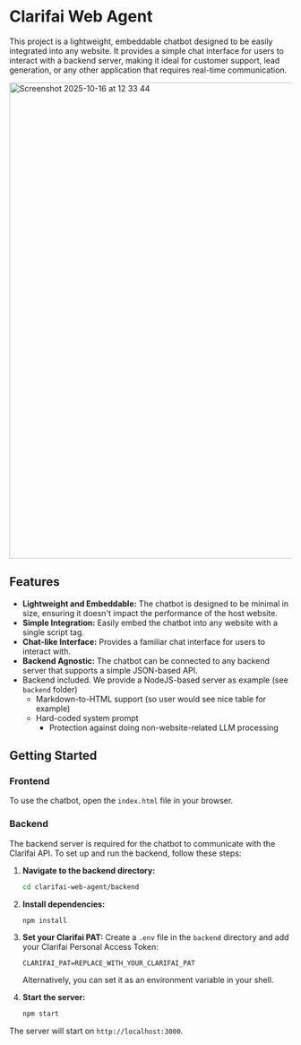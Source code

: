 # Clarifai Web Agent

This project is a lightweight, embeddable chatbot designed to be easily integrated into any website. It provides a simple chat interface for users to interact with a backend server, making it ideal for customer support, lead generation, or any other application that requires real-time communication.

<img width="1013" height="849" alt="Screenshot 2025-10-16 at 12 33 44" src="https://github.com/user-attachments/assets/01b97bf1-51f8-4364-b3b0-70064e744f3f" />

## Features

- **Lightweight and Embeddable:** The chatbot is designed to be minimal in size, ensuring it doesn't impact the performance of the host website.
- **Simple Integration:** Easily embed the chatbot into any website with a single script tag.
- **Chat-like Interface:** Provides a familiar chat interface for users to interact with.
- **Backend Agnostic:** The chatbot can be connected to any backend server that supports a simple JSON-based API.
- Backend included. We provide a NodeJS-based server as example (see `backend` folder)
    - Markdown-to-HTML support (so user would see nice table for example)
    - Hard-coded system prompt
        - Protection against doing non-website-related LLM processing

## Getting Started

### Frontend

To use the chatbot, open the `index.html` file in your browser.

### Backend

The backend server is required for the chatbot to communicate with the Clarifai API. To set up and run the backend, follow these steps:

1.  **Navigate to the backend directory:**
    ```bash
    cd clarifai-web-agent/backend
    ```

2.  **Install dependencies:**
    ```bash
    npm install
    ```

3.  **Set your Clarifai PAT:**
    Create a `.env` file in the `backend` directory and add your Clarifai Personal Access Token:
    ```
    CLARIFAI_PAT=REPLACE_WITH_YOUR_CLARIFAI_PAT
    ```
    Alternatively, you can set it as an environment variable in your shell.

4.  **Start the server:**
    ```bash
    npm start
    ```

The server will start on `http://localhost:3000`.

